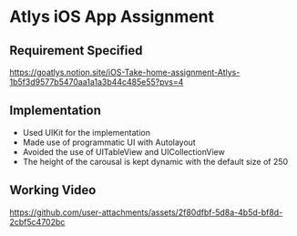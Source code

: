 # Atlys iOS App Assignment
## Requirement Specified
https://goatlys.notion.site/iOS-Take-home-assignment-Atlys-1b5f3d9577b5470aa1a1a3b44c485e55?pvs=4

## Implementation
- Used UIKit for the implementation
- Made use of programmatic UI with Autolayout 
- Avoided the use of UITableView and UICollectionView
- The height of the carousal is kept dynamic with the default size of 250
  
## Working Video
https://github.com/user-attachments/assets/2f80dfbf-5d8a-4b5d-bf8d-2cbf5c4702bc

